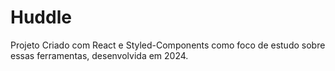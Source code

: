 # Huddle

Projeto Criado com React e Styled-Components como foco de estudo sobre essas ferramentas, desenvolvida em 2024.
